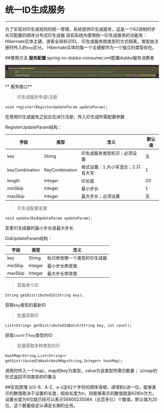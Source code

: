 # 统一ID生成服务

------

为了实现对ID生成规则的统一管理，系统提供ID生成服务，这是一个62进制的步长可配置的顺序分布式ID生成器
目前系统内使用统一ID生成服务的功能有：Hibernate实体主键、游客全局标识ID。
ID生成服务按类型的方式隔离，类型由注册时传入的`key`区分。
Hibernate实体的每一个主键都作为一个独立的类型存在。

##使用方法
**服务配置**
spring-xx-dubbo-consumer.xml配置dubbo服务消费者

![](/assets/did_image1.png)

** 服务接口**

>ID生成服务申请\注册

`void register(RegisterUpdateParam updateParam);`

在使用ID生成服务之前应先进行注册，传入ID生成所需配置参数

RegisterUpdateParam结构：

字段|类型|含义|默认值
---|---|---|---
key|String|ID生成服务类型标识；必须设置|无
keyCombination|KeyCombination|格式设置：1.大小写混合；2.只有大写|1
length|Integer|ID长度|20
minSkip|Integer|最小步长|1|
maxSkip|Integer|最大步长；必须设置|无|

>ID生成配置变更

`void update(DidUpdateParam updateParam);`

变更ID生成器的最小步长或最大步长

DidUpdateParam结构：

字段|类型|含义
---|---|---
key|String|标识修改哪一个类型的ID生成器
minSkip|Integer|最小步长修改值
maxSkip|Integer|最大步长修改值

>获取单个ID

`String getDistributedId(String key);`

获取`key`类型的最新ID

>批量获取ID

`List<String> getDistributedIdBatch(String key, int count);`

获取`count`个`key`类型的ID

>批量获取多种类型的ID

`HashMap<String,List<String>> getDistributedIdHash(HashMap<String,Integer> hashMap);`

调用时传入一个map，map的key为类型，value为该类型所需ID数量；
以map的形式返回不同类型的ID集合

##实现原理
以0-9、A-Z、a-z这62个字符的顺序递增，递增到z进一位，能够表示的数值取决于设置的长度，假如长度为n，则能够表示的数值就是62的n次方。
设置长度为6位就已经可以表示56800235584（五百多亿）个数值，默认值为20位，这个数量级足以满足长期的业务。